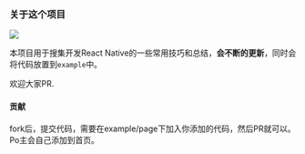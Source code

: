 ### 关于这个项目

<img src="http://img1.vued.vanthink.cn/vued5facf9615fae72cd5296b47d241064d1.png" />

本项目用于搜集开发React Native的一些常用技巧和总结，**会不断的更新**，同时会将代码放置到`example`中。

欢迎大家PR.

#### 贡献

fork后，提交代码，需要在example/page下加入你添加的代码，然后PR就可以。Po主会自己添加到首页。

